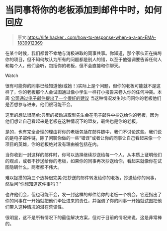 # 当同事将你的老板添加到邮件中时，如何回应

> 原文:[https://life hacker . com/how-to-response-when-a-a-an-EMA-1839912369](https://lifehacker.com/how-to-respond-when-a-coworker-adds-your-boss-to-an-ema-1839912369)

在某个时候，我们都曾不幸地与消极进取的同事共事。你知道，那个家伙正在搞垮你的项目，但不知何故认为所有的问题都是别人的错，以至于他强调要告诉任何人和每个人，他们会听，包括你的老板，但不会直接和你聊天。

Watch

很有可能你的同事已经知道他(或她！)实际上是个问题，但你的老板可能就不是这样了，你的老板那个人会试图通过像小学生一样打小报告来卷入你的任何冲突。本周 [公司通过电子邮件提出了一个很好的建议](https://www.inc.com/geoffrey-james/how-to-totally-own-a-passive-aggressive-coworker.html?icid=landermore) 当这种情况发生时:问问你的老板他们是否想参与进来。他们很可能不会。

这里的想法很简单:典型的被动进取型先生会在电子邮件中抄送给你的老板，因为他们想让自己看起来是老板在这种情况下的盟友，最终也是你的老板。

是的，也有完全合理的理由将你的老板包括在邮件链中，我们不讨论这些。我们说的是电子邮件链，除了闲聊你做的一些“错误”或者让你的同事让自己看起来像一个项目的英雄，你的老板绝对没有理由被包括在内。

当你收到一封这样的邮件时，你可以选择继续抄送给每一个人，从本质上证明他们的观点，或者不抄送给你的老板，如果你的同事再次抄送给你，看起来就像你在试图隐瞒什么。两者都不伟大。

难以捉摸的第三个选择很完美:把抄送的邮件转发给你的老板，抄送给你的同事，然后问“你想知道这件事吗？”

也许他们会，但也可能不会，发一封这样的邮件给你的老板一个机会。它还指出了你的同事在一开始就把他们牵扯进来的责任，并强调了你的同事一开始就试图把他们带入这种情况的潜在荒谬性。

很明显，这不是所有情况下的最佳解决方案，但对于目前的情况来说，这是非常棒的。